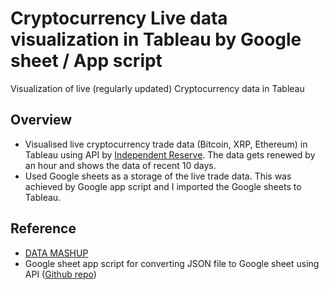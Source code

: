 # Cryptocurrency Live data visualization in Tableau by Google sheet / App script
Visualization of live (regularly updated) Cryptocurrency data in Tableau

## Overview
- Visualised live cryptocurrency trade data (Bitcoin, XRP, Ethereum) in Tableau using API by [Independent Reserve](https://www.independentreserve.com/). The data gets renewed by an hour and shows the data of recent 10 days.
- Used Google sheets as a storage of the live trade data. This was achieved by Google app script and I imported the Google sheets to Tableau.

## Reference 
- [DATA MASHUP](https://datamashupblog.wordpress.com/)
- Google sheet app script for converting JSON file to Google sheet using API ([Github repo](https://gist.github.com/paulgambill/cacd19da95a1421d3164))
